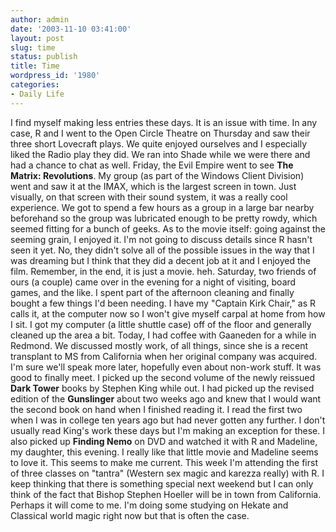 ```yaml
---
author: admin
date: '2003-11-10 03:41:00'
layout: post
slug: time
status: publish
title: Time
wordpress_id: '1980'
categories:
- Daily Life
---
```


I find myself making less entries these days. It is an issue with time.
In any case, R and I went to the Open Circle Theatre on Thursday and saw
their three short Lovecraft plays. We quite enjoyed ourselves and I
especially liked the Radio play they did. We ran into Shade while we
were there and had a chance to chat as well. Friday, the Evil Empire
went to see **The Matrix: Revolutions**. My group (as part of the
Windows Client Division) went and saw it at the IMAX, which is the
largest screen in town. Just visually, on that screen with their sound
system, it was a really cool experience. We got to spend a few hours as
a group in a large bar nearby beforehand so the group was lubricated
enough to be pretty rowdy, which seemed fitting for a bunch of geeks. As
to the movie itself: going against the seeming grain, I enjoyed it. I'm
not going to discuss details since R hasn't seen it yet. No, they didn't
solve all of the possible issues in the way that I was dreaming but I
think that they did a decent job at it and I enjoyed the film. Remember,
in the end, it is just a movie. heh. Saturday, two friends of ours (a
couple) came over in the evening for a night of visiting, board games,
and the like. I spent part of the afternoon cleaning and finally bought
a few things I'd been needing. I have my "Captain Kirk Chair," as R
calls it, at the computer now so I won't give myself carpal at home from
how I sit. I got my computer (a little shuttle case) off of the floor
and generally cleaned up the area a bit. Today, I had coffee with
Gaaneden for a while in Redmond. We discussed mostly work, of all
things, since she is a recent transplant to MS from California when her
original company was acquired. I'm sure we'll speak more later,
hopefully even about non-work stuff. It was good to finally meet. I
picked up the second volume of the newly reissued **Dark Tower** books
by Stephen King while out. I had picked up the revised edition of the
**Gunslinger** about two weeks ago and knew that I would want the second
book on hand when I finished reading it. I read the first two when I was
in college ten years ago but had never gotten any further. I don't
usually read King's work these days but I'm making an exception for
these. I also picked up **Finding Nemo** on DVD and watched it with R
and Madeline, my daughter, this evening. I really like that little movie
and Madeline seems to love it. This seems to make me current. This week
I'm attending the first of three classes on "tantra" (Western sex magic
and karezza really) with R. I keep thinking that there is something
special next weekend but I can only think of the fact that Bishop
Stephen Hoeller will be in town from California. Perhaps it will come to
me. I'm doing some studying on Hekate and Classical world magic right
now but that is often the case.

